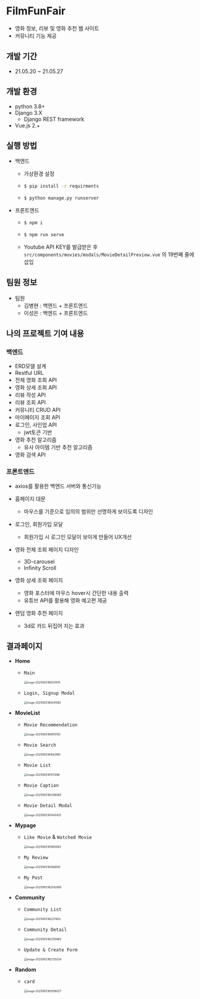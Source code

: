 # FilmFunFair

- 영화 정보, 리뷰 및 영화 추천 웹 사이트
- 커뮤니티 기능 제공



## 개발 기간

- 21.05.20 ~ 21.05.27



## 개발 환경

- python 3.8+
- Django 3.X
  - Django REST framework
- Vue.js 2.+



## 실행 방법

- 백엔드

  - 가상환경 설정

  - ```bash
    $ pip install -r requirments
    ```

  - ```bash
    $ python manage.py runserver
    ```

- 프론트엔드

  - ```bash
    $ npm i
    ```

  - ```bash
    $ npm run serve
    ```

  - Youtube API KEY를 발급받은 후 `src/components/movies/modals/MovieDetailPreview.vue` 의 19번째 줄에 삽입



## 팀원 정보

- 팀원
  - 김병현 : 백엔드 + 프론트엔드
  - 이성은 : 백엔드 + 프론트엔드



## 나의 프로젝트 기여 내용

### 백엔드

- ERD모델 설계
- Restful URL
- 전체 영화 조회 API
- 영화 상세 조회 API
- 리뷰 작성 API
- 리뷰 조회 API
- 커뮤니티 CRUD API
- 마이페이지 조회 API
- 로그인, 사인업 API
  - jwt토큰 기반
- 영화 추천 알고리즘
  - 유사 아이템 기반 추천 알고리즘
- 영화 검색 API

### 프론트엔드

- axios를 활용한 백엔드 서버와 통신기능

- 홈페이지 대문
  - 마우스를 기준으로 임의의 범위만 선명하게 보이도록 디자인
- 로그인, 회원가입 모달
  - 회원가입 시 로그인 모달이 보이게 만들어 UX개선
- 영화 전체 조회 페이지 디자인
  - 3D-carousel
  - Infinity Scroll
- 영화 상세 조회 페이지
  - 영화 포스터에 마우스 hover시 간단한 내용 출력
  - 유튜브 API를 활용해 영화 예고편 제공

- 랜덤 영화 추천 페이지
  - 3d로 카드 뒤집어 지는 효과



## 결과페이지

- **Home**

  - `Main`

    <img src="README.assets/1_home-1623634870935.png" alt="image-20210612160031015" style="zoom:50%;" />

  - `Login, Signup Modal`

    <img src="README.assets/2_accounts_modal-1623634870936.png" alt="image-20210612160541580" style="zoom:50%;" />

- **MovieList**

  - `Movie Recommendation`

    <img src="README.assets/3_movie_list-1623634870936.png" alt="image-20210612160915193" style="zoom:50%;" />

  - `Movie Search`

    <img src="README.assets/4_search-1623634870936.png" alt="image-20210612161642961" style="zoom:50%;" />

  - `Movie List`

    <img src="README.assets/5_movie_list-1623634870936.png" alt="image-20210612161511286" style="zoom:50%;" />

  - `Movie Caption`

    <img src="README.assets/6_caption-1623634870936.png" alt="image-20210612163356565" style="zoom:50%;" />

  - `Movie Detail Modal`

    <img src="README.assets/7_movie_detail-1623634870936.png" alt="image-20210612161440425" style="zoom:50%;" />

- **Mypage**

  - `Like Movie` & `Watched Movie`

    <img src="README.assets/8_my_movies-1623634870936.png" alt="image-20210612161900063" style="zoom:50%;" />

  - `My Review`

    <img src="README.assets/9_my_review-1623634870937.png" alt="image-20210612161946591" style="zoom:50%;" />

  - `My Post`

    <img src="README.assets/10_my_post-1623634870938.png" alt="image-20210612162042885" style="zoom:50%;" />

- **Community**

  - `Community List`

    <img src="README.assets/11_community_list-1623634870938.png" alt="image-20210612162217402" style="zoom:50%;" />

  - `Community Detail`

    <img src="README.assets/12_community_detail-1623634870938.png" alt="image-20210612162355862" style="zoom:50%;" />

  - `Update & Create Form`

    <img src="README.assets/13_form-1623634870938.png" alt="image-20210612162725034" style="zoom:50%;" />

- **Random**

  - `card`

    <img src="README.assets/14_random-1623634870938.png" alt="image-20210612162856027" style="zoom:50%;" />
